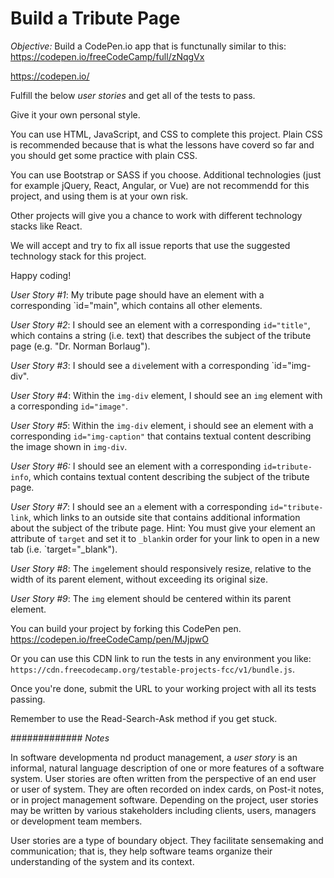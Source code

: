 # Build a Tribute Page

*Objective:* Build a CodePen.io app that is functunally similar to this:
https://codepen.io/freeCodeCamp/full/zNqgVx

https://codepen.io/

Fulfill the below *user stories* and get all of the tests to pass.

Give it your own personal style.

You can use HTML, JavaScript, and CSS to complete this project. Plain CSS is recommended because that is what the lessons have coverd so far and you should get some practice with plain CSS.

You can use Bootstrap or SASS if you choose. Additional technologies (just for example jQuery, React, Angular, or Vue) are not recommendd for this project, and using them is at your own risk. 

Other projects will give you a chance to work with different technology stacks like React.

We will accept and try to fix all issue reports that use the suggested technology stack for this project.

Happy coding!

*User Story #1*: My tribute page should have an element with a corresponding `id="main", which contains all other elements.

*User Story #2*: I should see an element with a corresponding `id="title"`, which contains a string (i.e. text) that describes the subject of the tribute page (e.g. "Dr. Norman Borlaug").

*User Story #3*: I should see a `div`element with a corresponding `id="img-div".

*User Story #4*: Within the `img-div` element, I should see an `img` element with a corresponding `id="image"`.

*User Story #5*: Within the `img-div` element, i should see an element with a corresponding `id="img-caption"` that contains textual content describing the image shown in `img-div`.

*User Story #6:* I should see an element with a corresponding `id=tribute-info`, which contains textual content describing the subject of the tribute page.

*User Story #7*: I should see an `a` element with a corresponding `id="tribute-link`, which links to an outside site that contains additional information about the subject of the tribute page. Hint: You must give your element an attribute of `target` and set it to `_blank`in order for your link to open in a new tab (i.e. `target="_blank").

*User Story #8*: The `img`element should responsively resize, relative to the width of its parent element, without exceeding its original size.

*User Story #9*: The `img` element should be centered within its parent element.

You can build your project by forking this CodePen pen.
https://codepen.io/freeCodeCamp/pen/MJjpwO

Or you can use this CDN link to run the tests in any environment you like: `https://cdn.freecodecamp.org/testable-projects-fcc/v1/bundle.js`.

Once you're done, submit the URL to your working project with all its tests passing.

Remember to use the Read-Search-Ask method if you get stuck.


#############
*Notes*

In software developmenta nd product management, a *user story* is an informal, natural language description of one or more features of a software system. User stories are often written from the perspective of an end user or user of system.
They are often recorded on index cards, on Post-it notes, or in project management software. Depending on the project, user stories may be written by various stakeholders including clients, users, managers or development team members.

User stories are a type of boundary object. They facilitate sensemaking and communication; that is, they help software teams organize their understanding of the system and its context.

